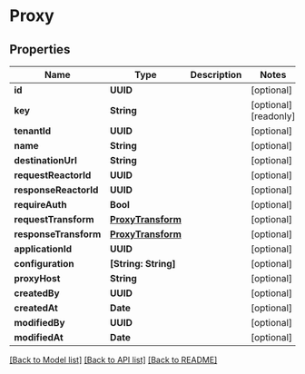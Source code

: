 # Proxy

## Properties
Name | Type | Description | Notes
------------ | ------------- | ------------- | -------------
**id** | **UUID** |  | [optional] 
**key** | **String** |  | [optional] [readonly] 
**tenantId** | **UUID** |  | [optional] 
**name** | **String** |  | [optional] 
**destinationUrl** | **String** |  | [optional] 
**requestReactorId** | **UUID** |  | [optional] 
**responseReactorId** | **UUID** |  | [optional] 
**requireAuth** | **Bool** |  | [optional] 
**requestTransform** | [**ProxyTransform**](ProxyTransform.md) |  | [optional] 
**responseTransform** | [**ProxyTransform**](ProxyTransform.md) |  | [optional] 
**applicationId** | **UUID** |  | [optional] 
**configuration** | **[String: String]** |  | [optional] 
**proxyHost** | **String** |  | [optional] 
**createdBy** | **UUID** |  | [optional] 
**createdAt** | **Date** |  | [optional] 
**modifiedBy** | **UUID** |  | [optional] 
**modifiedAt** | **Date** |  | [optional] 

[[Back to Model list]](../README.md#documentation-for-models) [[Back to API list]](../README.md#documentation-for-api-endpoints) [[Back to README]](../README.md)


